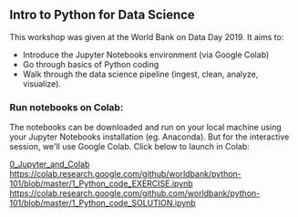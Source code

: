 ## Intro to Python for Data Science

This workshop was given at the World Bank on Data Day 2019. It aims to:
 - Introduce the Jupyter Notebooks environment (via Google Colab)
 - Go through basics of Python coding
 - Walk through the data science pipeline (ingest, clean, analyze, visualize).
 
### Run notebooks on Colab:
 
The notebooks can be downloaded and run on your local machine using your Jupyter Notebooks installation (eg. Anaconda). But for the interactive session, we'll use Google Colab. Click below to launch in Colab:

[0_Jupyter_and_Colab](https://colab.research.google.com/github/worldbank/python-101/blob/master/0_Jupyter_and_Colab.ipynb)
https://colab.research.google.com/github/worldbank/python-101/blob/master/1_Python_code_EXERCISE.ipynb
https://colab.research.google.com/github.com/worldbank/python-101/blob/master/1_Python_code_SOLUTION.ipynb

